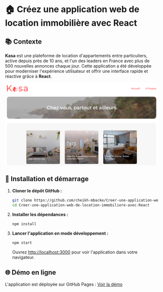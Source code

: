 # 🏠 Créez une application web de location immobilière avec React

## 📚 Contexte

**Kasa** est une plateforme de location d'appartements entre particuliers, active depuis près de 10 ans, et l'un des leaders en France avec plus de 500 nouvelles annonces chaque jour. Cette application a été développée pour moderniser l'expérience utilisateur et offrir une interface rapide et réactive grâce à **React**.

![Aperçu de l'application](./overview.png)

## 🚀 Installation et démarrage

1. **Cloner le dépôt GitHub :**

   ```bash
   git clone https://github.com/cheikh-mbacke/Creer-une-application-web-de-location-immobiliere-avec-React.git
   cd Creer-une-application-web-de-location-immobiliere-avec-React
   ```

2. **Installer les dépendances :**

   ```bash
   npm install
   ```

3. **Lancer l'application en mode développement :**

   ```bash
   npm start
   ```

   Ouvrez [http://localhost:3000](http://localhost:3000) pour voir l'application dans votre navigateur.

## 🌐 Démo en ligne

L'application est déployée sur GitHub Pages : [Voir la démo](https://cheikh-mbacke.github.io/Creer-une-application-web-de-location-immobiliere-avec-React/)
